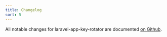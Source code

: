 ```yaml
---
title: Changelog
sort: 5
---
```


All notable changes for laravel-app-key-rotator are documented [on Github](https://github.com/rawilk/laravel-app-key-rotator/blob/master/CHANGELOG.md).
